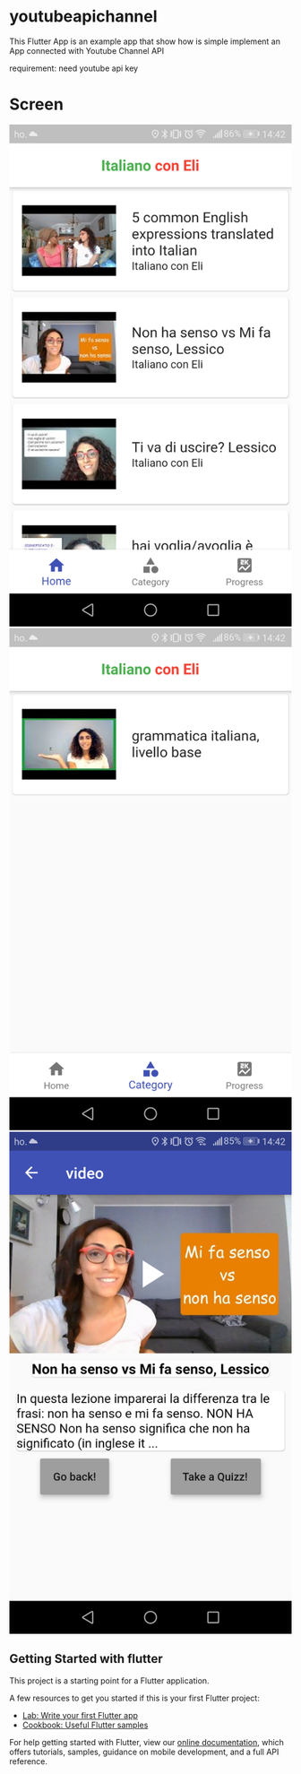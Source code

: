# youtubeapichannel

This Flutter App  is an example app that show how is simple implement an App connected with Youtube Channel API

requirement:
need youtube api key


# Screen

![Alt text](/Images/Screenshot_20190825-144203.png "video list")
![Alt text](/Images/Screenshot_20190825-144218.png?raw=true "video list")
![Alt text](/Images/Screenshot_20190825-144257.png?raw=true "video list")



## Getting Started with flutter

This project is a starting point for a Flutter application.

A few resources to get you started if this is your first Flutter project:

- [Lab: Write your first Flutter app](https://flutter.dev/docs/get-started/codelab)
- [Cookbook: Useful Flutter samples](https://flutter.dev/docs/cookbook)

For help getting started with Flutter, view our
[online documentation](https://flutter.dev/docs), which offers tutorials,
samples, guidance on mobile development, and a full API reference.
